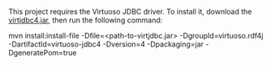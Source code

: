 This project requires the Virtuoso JDBC driver. To install it, download the [virtjdbc4.jar](http://opldownload.s3.amazonaws.com/uda/virtuoso/7.2/jdbc/virtjdbc4.jar), then run the following command:

mvn install:install-file -Dfile=<path-to-virtjdbc.jar> -DgroupId=virtuoso.rdf4j -DartifactId=virtuoso-jdbc4 -Dversion=4 -Dpackaging=jar -DgeneratePom=true